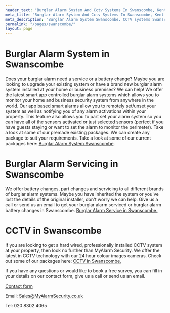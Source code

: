 ```yaml
---
header_text: "Burglar Alarm System And Cctv Systems In Swanscombe, Kent Da"
meta_title: "Burglar Alarm System And Cctv Systems In Swanscombe, Kent Da"
meta_description: "Burglar Alarm System Swanscombe. CCTV systems Swanscombe. Home Security Systems, Burglar Alarm Service Battery. Contact us for more information 020 8302 4065."
permalink: "/pages/swanscombe/"
layout: page
---
```


# Burglar Alarm System in Swanscombe  

Does your burglar alarm need a service or a battery change? Maybe you are looking to upgrade your existing system or have a brand new burglar alarm system installed at your home or business premises? We can help! We offer the latest smart app controlled burglar alarm systems which allows you to monitor your home and business security system from anywhere in the world. Our app based smart alarms allow you to remotely set/unset your system as well as notifying you of any alarm activations within your property. This feature also allows you to part set your alarm system so you can have all of the sensors activated or just selected sensors (perfect if you have guests staying or want to set the alarm to monitor the perimeter). Take a look at some of our premade existing packages. We can create any package to suit your requirements. Take a look at some of our current packages here: [Burglar Alarm System Swanscombe](../categories/burglar-alarms.php.html).

# Burglar Alarm Servicing in Swanscombe 

We offer battery changes, part changes and servicing to all different brands of burglar alarm systems. Maybe you have inherited the system or you\'ve lost the details of the original installer, don\'t worry we can help. Give us a call or send us an email to get your burglar alarm serviced or burglar alarm battery changes in Swanscombe. [Burglar Alarm Service in Swanscombe.](../categories/servicing-and-repairs.php.html)

# CCTV in Swanscombe 

If you are looking to get a hard wired, professionally installed CCTV system at your property, then look no further than MyAlarm Security. We offer the latest in CCTV technology with our 24 hour colour images cameras. Check out some of our packages here: [CCTV in Swanscombe.](../categories/cctv.php.html)

If you have any questions or would like to book a free survey, you can fill in your details on our contact form, give us a call or send us an email.

[Contact form](../contact.php.html)

Email: Sales@MyAlarmSecurity.co.uk

Tel: 020 8302 4065